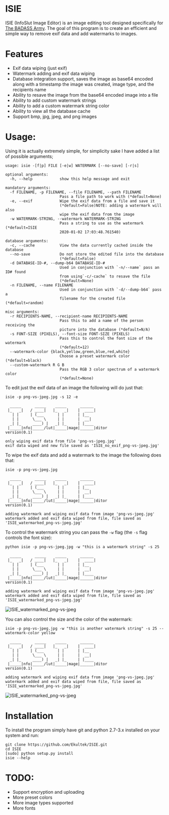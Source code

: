 # ISIE

ISIE (InfoSlut Image Editor) is an image editing tool designed specifically for [The BADASS Army](https://twitter.com/theBADASS_army). The goal of this program is to create an efficient and simple way to remove exif data and add watermarks to images. 

# Features

 - Exif data wiping (just exif)
 - Watermark adding and exif data wiping
 - Database integration support, saves the image as base64 encoded along with a timestamp the image was created, image type, and the recipients name
 - Ability to resave the image from the base64 encoded image into a file
 - Ability to add custom watermark strings
 - Ability to add a custom watermark string color
 - Ability to view all the database cache
 - Support bmp, jpg, jpeg, and png images

# Usage:

Using it is actually extremely simple, for simplicity sake I have added a list of possible arguments;

```
usage: isie -[f|p] FILE [-e|w] WATERMARK [--no-save] [-r|s]

optional arguments:
  -h, --help            show this help message and exit

mandatory arguments:
  -f FILENAME, -p FILENAME, --file FILENAME, --path FILENAME
                        Pass a file path to work with (*default=None)
  -e, --exif            Wipe the exif data from a file and save it
                        (*default=False)NOTE: adding a watermark will also
                        wipe the exif data from the image
  -w WATERMARK-STRING, --watermark WATERMARK-STRING
                        Pass a string to use as the watermark (*default=ISIE
                        2020-01-02 17:03:48.761540)

database arguments:
  -c, --cache           View the data currently cached inside the database
  --no-save             Do not store the edited file into the database
                        (*default=False)
  -d DATABASE-ID-#, --dump-b64 DATABASE-ID-#
                        Used in conjunction with `-n/--name` pass an ID# found
                        from using`-c/-cache` to resave the file
                        (*default=None)
  -n FILENAME, --name FILENAME
                        Used in conjunction with `-d/--dump-b64` pass a
                        filename for the created file (*default=random)

misc arguments:
  -r RECIPIENTS-NAME, --recipient-name RECIPIENTS-NAME
                        Pass this to add a name of the person receiving the
                        picture into the database (*default=N/A)
  -s FONT-SIZE (PIXELS), --font-size FONT-SIZE (PIXELS)
                        Pass this to control the font size of the watermark
                        (*default=12)
  --watermark-color {black,yellow,green,blue,red,white}
                        Choose a preset watermark color (*default=black)
  --custom-watermark R G B
                        Pass the RGB 3 color spectrum of a watermark color
                        (*default=None)
```

To edit just the exif data of an image the following will do just that:
```
isie -p png-vs-jpeg.jpg -s 12 -e

  _____      _____    _____      ______ 
 |_   _|   / ____|   |_   _|    |  ____|
   | |     | (___      | |      | |__   
   | |      \___ \     | |      |  __|  
  _| |_     ____) |   _| |_     | |____ 
 |_____|nfo|_____/lut|_____|mage|______|ditor
version(0.1)

only wiping exif data from file 'png-vs-jpeg.jpg'
exif data wiped and new file saved as 'ISIE_no_exif_png-vs-jpeg.jpg'
```

To wipe the exif data and add a watermark to the image the following does that:
```
isie -p png-vs-jpeg.jpg 

  _____      _____    _____      ______ 
 |_   _|   / ____|   |_   _|    |  ____|
   | |     | (___      | |      | |__   
   | |      \___ \     | |      |  __|  
  _| |_     ____) |   _| |_     | |____ 
 |_____|nfo|_____/lut|_____|mage|______|ditor
version(0.1)

adding watermark and wiping exif data from image 'png-vs-jpeg.jpg'
watermark added and exif data wiped from file, file saved as 'ISIE_watermarked_png-vs-jpeg.jpg'
```

To control the watermark string you can pass the `-w` flag (the `-s` flag controls the font size):
```
python isie -p png-vs-jpeg.jpg -w "this is a watermark string" -s 25

  _____      _____    _____      ______ 
 |_   _|   / ____|   |_   _|    |  ____|
   | |     | (___      | |      | |__   
   | |      \___ \     | |      |  __|  
  _| |_     ____) |   _| |_     | |____ 
 |_____|nfo|_____/lut|_____|mage|______|ditor
version(0.1)

adding watermark and wiping exif data from image 'png-vs-jpeg.jpg'
watermark added and exif data wiped from file, file saved as 'ISIE_watermarked_png-vs-jpeg.jpg'
```
![ISIE_watermarked_png-vs-jpeg](https://user-images.githubusercontent.com/14183473/71698798-6e6f2e80-2d82-11ea-8b3d-43761dda12e8.jpg)

You can also control the size and the color of the watermark:
```
isie -p png-vs-jpeg.jpg -w "this is another watermark string" -s 25 --watermark-color yellow

  _____      _____    _____      ______ 
 |_   _|   / ____|   |_   _|    |  ____|
   | |     | (___      | |      | |__   
   | |      \___ \     | |      |  __|  
  _| |_     ____) |   _| |_     | |____ 
 |_____|nfo|_____/lut|_____|mage|______|ditor
version(0.1)

adding watermark and wiping exif data from image 'png-vs-jpeg.jpg'
watermark added and exif data wiped from file, file saved as 'ISIE_watermarked_png-vs-jpeg.jpg'
```
![ISIE_watermarked_png-vs-jpeg](https://user-images.githubusercontent.com/14183473/71698844-ac6c5280-2d82-11ea-9046-c63a659d3ea8.jpg)

# Installation

To install the program simply have git and python 2.7-3.x installed on your system and run:

``` 
git clone https://github.com/Ekultek/ISIE.git
cd ISIE
[sudo] python setup.py install
isie --help
```
 
# TODO:

 - Support encryption and uploading
 - More preset colors
 - More image types supported
 - More fonts
